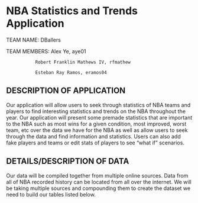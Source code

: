 # NBA Statistics and Trends Application

TEAM NAME: DBallers

TEAM MEMBERS:  Alex Ye, aye01

               Robert Franklin Mathews IV, rfmathew

               Esteban Ray Ramos, eramos04

## DESCRIPTION OF APPLICATION
Our application will allow users to seek through statistics of NBA teams and players to find interesting statistics and trends on the NBA throughout the year. Our application will present some premade statistics that are important to the NBA such as most wins for a given condition, most improved, worst team, etc over the data we have for the NBA as well as allow users to seek through the data and find information and statistics. Users can also add fake players and teams or edit stats of players to see “what if” scenarios.

## DETAILS/DESCRIPTION OF DATA
Our data will be compiled together from multiple online sources. Data from all of NBA recorded history can be located from all over the internet. We will be taking multiple sources and compounding them to create the dataset we need to build our tables listed below.
